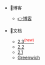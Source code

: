- 📘博客
  - [👉博客](https://csdn.ylyue.cn)

- 📖文档
  - [2.3<sup style="color:red">(new)<sup>](https://ylyue.cn)
  - [2.2](https://ylyue.cn/2.2)
  - [2.1](https://ylyue.cn/2.1)
  - [Greenwich](https://ylyue.cn/Greenwich)